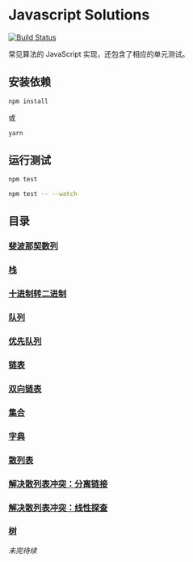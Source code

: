 # Javascript Solutions
[![Build Status](https://travis-ci.org/lewis617/javascript-solutions.svg?branch=master)](https://travis-ci.org/lewis617/javascript-solutions)

常见算法的 JavaScript 实现，还包含了相应的单元测试。

## 安装依赖

```bash
npm install
```

或

```bash
yarn
```

## 运行测试

```bash
npm test

npm test -- --watch
```

## 目录

### [斐波那契数列](https://github.com/lewis617/javascript-solutions/blob/master/src/fibonacci.js)
### [栈](https://github.com/lewis617/javascript-solutions/blob/master/src/Stack.js)
### [十进制转二进制](https://github.com/lewis617/javascript-solutions/blob/master/src/divideBy2.js)
### [队列](https://github.com/lewis617/javascript-solutions/blob/master/src/Queue.js)
### [优先队列](https://github.com/lewis617/javascript-solutions/blob/master/src/PriorityQueue.js)
### [链表](https://github.com/lewis617/javascript-solutions/blob/master/src/LinkedList.js)
### [双向链表](https://github.com/lewis617/javascript-solutions/blob/master/src/DoublyLinkedList.js)
### [集合](https://github.com/lewis617/javascript-solutions/blob/master/src/Set.js)
### [字典](https://github.com/lewis617/javascript-solutions/blob/master/src/Dictionary.js)
### [散列表](https://github.com/lewis617/javascript-solutions/blob/master/src/HashTable.js)
### [解决散列表冲突：分离链接](https://github.com/lewis617/javascript-solutions/blob/master/src/HashCollisionSeparateChaining.js)
### [解决散列表冲突：线性探查](https://github.com/lewis617/javascript-solutions/blob/master/src/HashCollisionLinearProbing.js)
### [树](https://github.com/lewis617/javascript-solutions/blob/master/src/BinarySearchTree.js)

*未完待续*